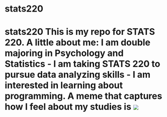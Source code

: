 # stats220
# stats220  This is my repo for STATS 220.   A little about me: I am double majoring in Psychology and Statistics - I am taking STATS 220 to pursue data analyzing skills - I am interested in learning about programming.  A meme that captures how I feel about my studies is ![](https://tenor.com/view/draw-listening-concentrate-gif-10100220)
